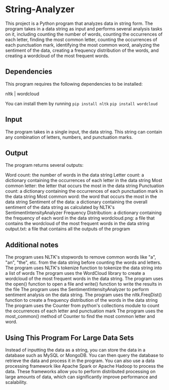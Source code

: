 # String-Analyzer

This project is a Python program that analyzes data in string form. The program takes in a data string as input and performs several analysis tasks on it, including counting the number of words, counting the occurrences of each letter, finding the most common letter, counting the occurrences of each punctuation mark, identifying the most common word, analyzing the sentiment of the data, creating a frequency distribution of the words, and creating a wordcloud of the most frequent words.

## Dependencies
This program requires the following dependencies to be installed:

nltk |
wordcloud

You can install them by running 
``` pip install nltk ```
``` pip install wordcloud ```

## Input
The program takes in a single input, the data string. This string can contain any combination of letters, numbers, and punctuation marks.

## Output
The program returns several outputs:

Word count: the number of words in the data string
Letter count: a dictionary containing the occurrences of each letter in the data string
Most common letter: the letter that occurs the most in the data string
Punctuation count: a dictionary containing the occurrences of each punctuation mark in the data string
Most common word: the word that occurs the most in the data string
Sentiment of the data: a dictionary containing the overall sentiment of the data string as calculated by NLTK's SentimentIntensityAnalyzer
Frequency Distribution: a dictionary containing the frequency of each word in the data string
wordcloud.png: a file that contains the wordcloud of the most frequent words in the data string
output.txt: a file that contains all the outputs of the program

## Additional notes
The program uses NLTK's stopwords to remove common words like "a", "an", "the", etc. from the data string before counting the words and letters.
The program uses NLTK's tokenize function to tokenize the data string into a list of words
The program uses the WordCloud library to create a wordcloud of the most frequent words in the data string.
The program uses the open() function to open a file and write() function to write the results in the file
The program uses the SentimentIntensityAnalyzer to perform sentiment analysis on the data string.
The program uses the nltk.FreqDist() function to create a frequency distribution of the words in the data string
The program uses the Counter from python's collections module to count the occurrences of each letter and punctuation mark
The program uses the most_common() method of Counter to find the most common letter and word.

## Using This Program For Large Data Sets
Instead of inputting the data as a string, you can store the data in a database such as MySQL or MongoDB. You can then query the database to retrieve the data and process it in the program. You can also use a data processing framework like Apache Spark or Apache Hadoop to process the data. These frameworks allow you to perform distributed processing on large amounts of data, which can significantly improve performance and scalability.
